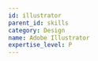 ```yaml
---
id: illustrator
parent_id: skills
category: Design
name: Adobe Illustrator
expertise_level: P
---
```

